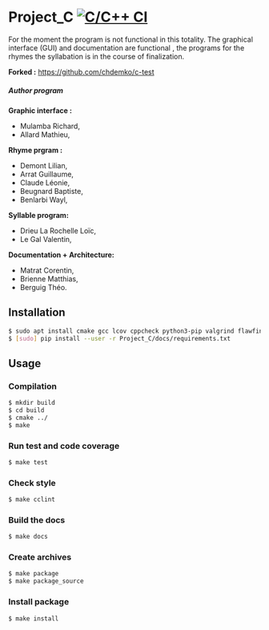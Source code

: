 Project_C [![C/C++ CI](https://github.com/nakyto/Project_C/actions/workflows/ccpp.yml/badge.svg)](https://github.com/nakyto/Project_C/actions/workflows/ccpp.yml) 
==============
<!-- Tarvis.org >===> [![Travis](https://travis-ci.org/nakyto/Project_C.svg)](https://travis-ci.org/nakyto/Project_C) -->

<!-- [![Coverage Status](https://coveralls.io/repos/github/nakyto/Project_C/badge.svg)](https://coveralls.io/github/nakyto/Project_C)-->

 For the moment the program is not functional in this totality. The graphical interface (GUI) and documentation are functional , the programs for the rhymes the syllabation is in the course of finalization.

**Forked :** https://github.com/chdemko/c-test

##### Author program

**Graphic interface :**
+ Mulamba Richard,
+ Allard Mathieu,

**Rhyme prgram :**
+ Demont Lilian,
+ Arrat Guillaume,
+ Claude Léonie,
+ Beugnard Baptiste,
+ Benlarbi Wayl,

**Syllable program:**
+ Drieu La Rochelle Loïc,
+ Le Gal Valentin,

**Documentation + Architecture:**
+ Matrat Corentin,
+ Brienne Matthias,
+ Berguig Théo.

Installation
------------

~~~bash
$ sudo apt install cmake gcc lcov cppcheck python3-pip valgrind flawfinder doxygen graphviz
$ [sudo] pip install --user -r Project_C/docs/requirements.txt
~~~

Usage
-----

### Compilation

~~~bash
$ mkdir build
$ cd build
$ cmake ../ 
$ make
~~~

### Run test and code coverage

~~~bash
$ make test
~~~

### Check style

~~~bash
$ make cclint
~~~

### Build the docs

~~~bash
$ make docs
~~~

### Create archives

~~~bash
$ make package
$ make package_source
~~~

### Install package

~~~bash
$ make install
~~~
